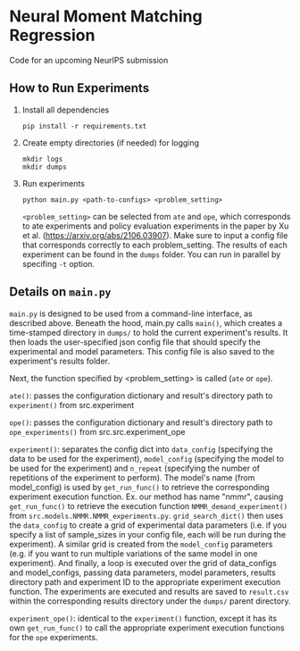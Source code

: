 # Neural Moment Matching Regression
Code for an upcoming NeurIPS submission

## How to Run Experiments

1. Install all dependencies
   ```
   pip install -r requirements.txt
   ```
2. Create empty directories (if needed) for logging
   ```
   mkdir logs
   mkdir dumps
   ```
3. Run experiments
   ```
   python main.py <path-to-configs> <problem_setting>
   ```
   `<problem_setting>` can be selected from `ate` and `ope`, which corresponds to ate experiments and policy evaluation experiments in the paper by Xu et al. (https://arxiv.org/abs/2106.03907). Make sure to input a config file that corresponds correctly to each problem_setting. The results of each experiment can be found in the `dumps` folder. You can run in parallel by specifing  `-t` option.

## Details on `main.py`

`main.py` is designed to be used from a command-line interface, as described above. Beneath the hood, main.py calls `main()`, which creates a time-stamped directory in `dumps/` to hold the current experiment's results. It then loads the user-specified json config file that should specify the experimental and model parameters. This config file is also saved to the experiment's results folder. 

Next, the function specified by <problem_setting> is called (`ate` or `ope`). 

`ate()`: passes the configuration dictionary and result's directory path to `experiment()` from src.experiment

`ope()`: passes the configuration dictionary and result's directory path to `ope_experiments()` from src.src.experiment_ope

`experiment()`: separates the config dict into `data_config` (specifying the data to be used for the experiment), `model_config` (specifying the model to be used for the experiment) and `n_repeat` (specifying the number of repetitions of the experiment to perform). The model's name (from model_config) is used by `get_run_func()` to retrieve the corresponding experiment execution function. Ex. our method has name "nmmr", causing `get_run_func()` to retrieve the execution function `NMMR_demand_experiment()` from `src.models.NMMR.NMMR_experiments.py`. `grid_search_dict()` then uses the `data_config` to create a grid of experimental data parameters (i.e. if you specify a list of sample_sizes in your config file, each will be run during the experiment). A similar grid is created from the `model_config` parameters (e.g. if you want to run multiple variations of the same model in one experiment). And finally, a loop is executed over the grid of data_configs and model_configs, passing data parameters, model parameters, results directory path and experiment ID to the appropriate experiment execution function. The experiments are executed and results are saved to `result.csv` within the corresponding results directory under the  `dumps/` parent directory.

`experiment_ope()`: identical to the `experiment()` function, except it has its own `get_run_func()` to call the appropriate experiment execution functions for the `ope` experiments.
